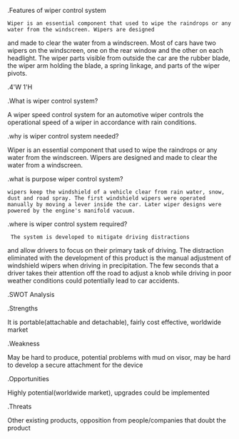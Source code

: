 .Features of wiper control system

    Wiper is an essential component that used to wipe the raindrops or any water from the windscreen. Wipers are designed
and made to clear the water from a windscreen. Most of cars have two wipers on the windscreen, one on the rear
window and the other on each headlight. The wiper parts visible from outside the car are the rubber blade, the wiper
arm holding the blade, a spring linkage, and parts of the wiper pivots.

.4'W 1'H

 .What is wiper control system?
   
   A wiper speed control system for an automotive wiper controls the operational speed of a wiper in accordance with rain conditions. 
   
 .why is wiper control system needed?
 
   Wiper is an essential component that used to wipe the raindrops or any water from the windscreen. Wipers are designed
and made to clear the water from a windscreen.

 .what is purpose wiper control system?
 
    wipers keep the windshield of a vehicle clear from rain water, snow, dust and road spray. The first windshield wipers were operated manually by moving a lever inside the car. Later wiper designs were powered by the engine's manifold vacuum.
 
    
 .where is wiper control system required?
 
     The system is developed to mitigate driving distractions
and allow drivers to focus on their primary task of driving. The distraction eliminated with
the development of this product is the manual adjustment of windshield wipers when driving
in precipitation. The few seconds that a driver takes their attention off the road to adjust a
knob while driving in poor weather conditions could potentially lead to car accidents.
 
 .SWOT Analysis
 
 .Strengths
 
 It is portable(attachable and detachable), fairly cost effective, worldwide market
 
 .Weakness
 
 May be hard to produce, potential problems with mud on visor, may be hard to develop a secure attachment for the device
 
 .Opportunities
 
 Highly potential(worldwide market), upgrades could be implemented
 
 .Threats
 
 Other existing products, opposition from people/companies that doubt the product

